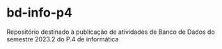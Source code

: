 # bd-info-p4
Repositório destinado à publicação de atividades de Banco de Dados do semestre 2023.2 do P.4 de informática
